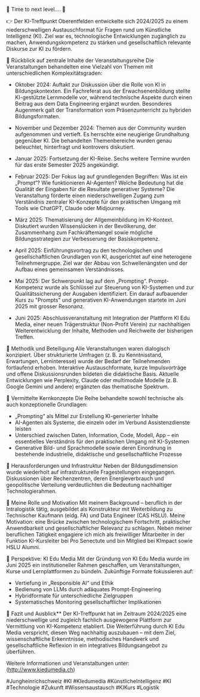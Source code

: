 🚀 Time to next level…. 🚀

👉 Der KI-Treffpunkt Oberentfelden entwickelte sich 2024/2025 zu einem niederschwelligen Austauschformat für Fragen rund um Künstliche Intelligenz (KI). Ziel war es, technologische Entwicklungen zugänglich zu machen, Anwendungskompetenz zu stärken und gesellschaftlich relevante Diskurse zur KI zu fördern.

💎 Rückblick auf zentrale Inhalte der Veranstaltungsreihe
Die Veranstaltungen behandelten eine Vielzahl von Themen mit unterschiedlichen Komplexitätsgraden:

- Oktober 2024: Auftakt zur Diskussion über die Rolle von KI in Bildungskontexten. Ein Fachreferat aus der Erwachsenenbildung stellte KI-gestützte Lernmodelle vor, während technische Aspekte durch einen Beitrag aus dem Data Engineering ergänzt wurden. Besonderes Augenmerk galt der Transformation vom Präsenzunterricht zu hybriden Bildungsformaten.

- November und Dezember 2024: Themen aus der Community wurden aufgenommen und vertieft. Es herrschte eine neugierige Grundhaltung gegenüber KI. Die behandelten Themenbereiche wurden genau beleuchtet, hinterfragt und kontrovers diskutiert.

- Januar 2025: Fortsetzung der KI-Reise. Sechs weitere Termine wurden für das erste Semester 2025 angekündigt.

- Februar 2025: Der Fokus lag auf grundlegenden Begriffen: Was ist ein „Prompt“? Wie funktionieren AI-Agenten? Welche Bedeutung hat die Qualität der Eingaben für die Resultate generativer Systeme? Die Veranstaltung förderte einen niederschwelligen Zugang zum Verständnis zentraler KI-Konzepte für den praktischen Umgang mit Tools wie ChatGPT, Claude oder Midjourney.

- März 2025: Thematisierung der Allgemeinbildung im KI-Kontext. Diskutiert wurden Wissenslücken in der Bevölkerung, der Zusammenhang zum Fachkräftemangel sowie mögliche Bildungsstrategien zur Verbesserung der Basiskompetenz.

- April 2025: Einführungsvortrag zu den technologischen und gesellschaftlichen Grundlagen von KI, ausgerichtet auf eine heterogene Teilnehmergruppe. Ziel war der Abbau von Schwellenängsten und der Aufbau eines gemeinsamen Verständnisses.

- Mai 2025: Der Schwerpunkt lag auf dem „Prompting“. Prompt-Kompetenz wurde als Schlüssel zur Steuerung von KI-Systemen und zur Qualitätssicherung der Ausgaben identifiziert. Ein darauf aufbauender Kurs zu "Prompts" und generativen KI-Anwendungen startete im Juni 2025 mit grosser Resonanz.

- Juni 2025: Abschlussveranstaltung mit Integration der Plattform KI Edu Media, einer neuen Trägerstruktur (Non-Profit Verein) zur nachhaltigen Weiterentwicklung der Inhalte, Methoden und Reichweite der bisherigen Treffen.

💎 Methodik und Beteiligung
Alle Veranstaltungen waren dialogisch konzipiert. Über strukturierte Umfragen (z. B. zu Kenntnisstand, Erwartungen, Lerninteresse) wurde der Bedarf der Teilnehmenden fortlaufend erhoben. Interaktive Austauschformate, kurze Impulsvorträge und offene Diskussionsrunden bildeten die didaktische Basis. Aktuelle Entwicklungen wie Perplexity, Claude oder multimodale Modelle (z. B. Google Gemini und andere) ergänzten das thematische Spektrum.

💎 Vermittelte Kernkonzepte
Die Reihe behandelte sowohl technische als auch konzeptionelle Grundlagen:

- „Prompting“ als Mittel zur Erstellung KI-generierter Inhalte
- AI-Agenten als Systeme, die einzeln oder im Verbund Assistenzdienste leisten
- Unterschied zwischen Daten, Information, Code, Modell, App – ein essentielles Verständnis für den praktischen Umgang mit KI-Systemen
- Generative Bild- und Sprachmodelle sowie deren Einordnung in bestehende industrielle, didaktische und gesellschaftliche Prozesse

💎 Herausforderungen und Infrastruktur
Neben der Bildungsdimension wurde wiederholt auf infrastrukturelle Fragestellungen eingegangen. Diskussionen über Rechenzentren, deren Energieverbrauch und geopolitische Verteilung verdeutlichten die Bedeutung nachhaltiger Technologierahmen.

💎 Meine Rolle und Motivation
Mit meinem Background – beruflich in der Intralogistik tätig, ausgebildet als Konstrukteur mit Weiterbildung zu Technischer Kaufmann (eidg. FA) und Data Engineer (CAS HSLU). Meine Motivation: eine Brücke zwischen technologischem Fortschritt, praktischer Anwendbarkeit und gesellschaftlicher Relevanz zu schlagen. Neben meiner beruflichen Tätigkeit engagiere ich mich als freiwilliger Mitarbeiter in der Funktion KI-Kursleiter bei Pro Senectute und bin Mitglied bei KImpact sowie HSLU Alumni.

💎 Perspektive: KI Edu Media
Mit der Gründung von KI Edu Media wurde im Juni 2025 ein institutioneller Rahmen geschaffen, um Veranstaltungen, Kurse und Lernplattformen zu bündeln. Zukünftige Formate fokussieren auf:

- Vertiefung in „Responsible AI“ und Ethik
- Bedienung von LLMs durch adäquates Prompt-Engineering
- Hybridformate für unterschiedliche Zielgruppen
- Systematisches Monitoring gesellschaftlicher Implikationen

💎 Fazit und Ausblick**
Der KI-Treffpunkt hat im Zeitraum 2024/2025 eine niederschwellige und zugleich fachlich ausgewogene Plattform zur Vermittlung von KI-Kompetenz etabliert. Die Weiterführung durch KI Edu Media verspricht, diesen Weg nachhaltig auszubauen – mit dem Ziel, wissenschaftliche Erkenntnisse, methodisches Handwerk und gesellschaftliche Reflexion in ein integratives Bildungsangebot zu überführen.

Weitere Informationen und Veranstaltungen unter:
(http://www.kiedumedia.ch)

#Jungheinrichschweiz #KI #KIedumedia #KünstlicheIntelligenz #KI #Technologie #Zukunft #Wissensaustausch #KIKurs #Logistik 
